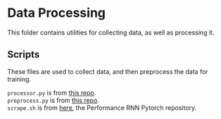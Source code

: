 # Data Processing

This folder contains utilities for collecting data, as well as processing it.

## Scripts

These files are used to collect data, and then preprocess the data for training.

`processor.py` is from [this repo](https://github.com/jason9693/midi-neural-processor).  
`preprocess.py` is from [this repo](https://github.com/jason9693/MusicTransformer-pytorch).  
`scrape.sh` is from [here](https://github.com/djosix/Performance-RNN-PyTorch/tree/master/dataset/scripts), the Performance RNN Pytorch repository.
